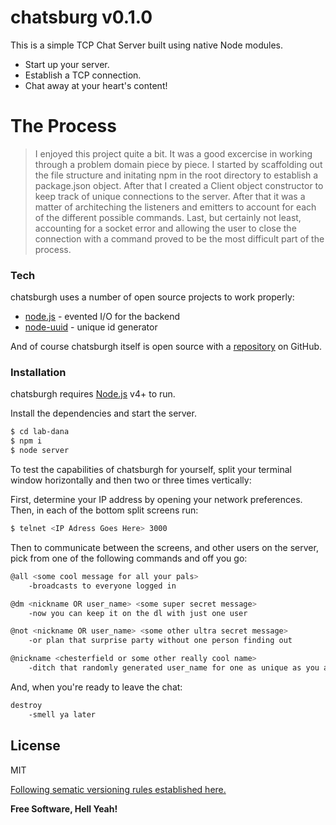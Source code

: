 # chatsburg v0.1.0

This is a simple TCP Chat Server built using native Node modules.

  - Start up your server.
  - Establish a TCP connection.
  - Chat away at your heart's content!

# The Process

> I enjoyed this project quite a bit. It was a good excercise in working through
> a problem domain piece by piece. I started by scaffolding out the file structure
> and initating npm in the root directory to establish a package.json object. After that
> I created a Client object constructor to keep track of unique connections to the
> server. After that it was a matter of architeching the listeners and emitters to
> account for each of the different possible commands. Last, but certainly not least,
> accounting for a socket error and allowing the user to close the connection with a
> command proved to be the most difficult part of the process.

### Tech

chatsburgh uses a number of open source projects to work properly:

* [node.js] - evented I/O for the backend
* [node-uuid] - unique id generator

And of course chatsburgh itself is open source with a [repository](https://github.com/dkulp23/06-tcp_servers)
 on GitHub.

### Installation

chatsburgh requires [Node.js](https://nodejs.org/) v4+ to run.

Install the dependencies and start the server.

```sh
$ cd lab-dana
$ npm i
$ node server
```

To test the capabilities of chatsburgh for yourself, split your terminal window horizontally and then two or three times vertically:

First, determine your IP address by opening your network preferences.
Then, in each of the bottom split screens run:
```sh
$ telnet <IP Adress Goes Here> 3000
```

Then to communicate between the screens, and other users on the server, pick from one of the following commands and off you go:
```sh
@all <some cool message for all your pals>
    -broadcasts to everyone logged in

@dm <nickname OR user_name> <some super secret message>
    -now you can keep it on the dl with just one user

@not <nickname OR user_name> <some other ultra secret message>
    -or plan that surprise party without one person finding out

@nickname <chesterfield or some other really cool name>
    -ditch that randomly generated user_name for one as unique as you are
```

And, when you're ready to leave the chat:
```sh
destroy
    -smell ya later
```

License
----

MIT

[Following sematic versioning rules established here.](http://semver.org/)

**Free Software, Hell Yeah!**

[//]: # (These are reference links used in the body of this note and get stripped out when the markdown processor does its job. There is no need to format nicely because it shouldn't be seen. Thanks SO - http://stackoverflow.com/questions/4823468/store-comments-in-markdown-syntax)


   [node-uuid]: <https://www.npmjs.com/package/node-uuid>
   [git-repo-url]: <https://github.com/joemccann/dillinger.git>
   [john gruber]: <http://daringfireball.net>
   [df1]: <http://daringfireball.net/projects/markdown/>
   [markdown-it]: <https://github.com/markdown-it/markdown-it>
   [Ace Editor]: <http://ace.ajax.org>
   [node.js]: <http://nodejs.org>
   [Twitter Bootstrap]: <http://twitter.github.com/bootstrap/>
   [jQuery]: <http://jquery.com>
   [@tjholowaychuk]: <http://twitter.com/tjholowaychuk>
   [express]: <http://expressjs.com>
   [AngularJS]: <http://angularjs.org>
   [Gulp]: <http://gulpjs.com>

   [PlDb]: <https://github.com/joemccann/dillinger/tree/master/plugins/dropbox/README.md>
   [PlGh]: <https://github.com/joemccann/dillinger/tree/master/plugins/github/README.md>
   [PlGd]: <https://github.com/joemccann/dillinger/tree/master/plugins/googledrive/README.md>
   [PlOd]: <https://github.com/joemccann/dillinger/tree/master/plugins/onedrive/README.md>
   [PlMe]: <https://github.com/joemccann/dillinger/tree/master/plugins/medium/README.md>
   [PlGa]: <https://github.com/RahulHP/dillinger/blob/master/plugins/googleanalytics/README.md>
